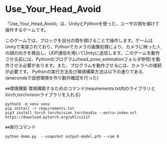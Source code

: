 # Use_Your_Head_Avoid
「Use_Your_Head_Avoid」は、UnityとPythonを使った、ユーザの頭を傾けて操作するゲームです。

このゲームでは、ブロックを自分の頭を傾けることで操作します。ゲームはUnityで実装されており、Pythonでカメラの画像処理により、カメラに映った人の顔の向きを検出し、UDP通信を用いてUnityに送信します。このゲームを動作させる前には、Pythonのプログラム(head_pose_estimationフォルダ参照)を動作させる必要があります。また、プログラムを動作させるには、カメラへの接続が必要です。
Pythonの実行方法及び環境構築方法は以下の通りである.(anacondaで仮想環境を作り動作確認を行った)

`##`環境構築
環境構築するためのコマンド(requirements.txt内のライブラリとtorch,torchvisionライブラリを入れる)
```
python3 -m venv venv
pip install -r requirements.txt 
pip3 install torch torchvision torchaudio --extra-index-url https://download.pytorch.org/whl/cu117
```
`##`実行コマンド
```
python demo.py  --snapshot output-model.pth --cam 0
```
